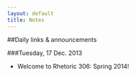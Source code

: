 ```yaml
---
layout: default
title: Notes
---
```


##Daily links & announcements

###Tuesday, 17 Dec. 2013
* Welcome to Rhetoric 306: Spring 2014!